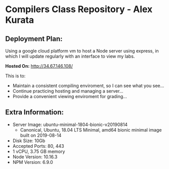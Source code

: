 # Compilers Class Repository - Alex Kurata

## Deployment Plan:

Using a google cloud platform vm to host a Node server using express, in which I will update regularly with an interface to view my labs.

**Hosted On:**  http://34.67.146.108/

This is to:
* Maintain a consistent compiling enviroment, so I can see what you see...
* Continue practicing hosting and managing a server...
* Provide a convenient viewing enviroment for grading...

## Extra Information:
* Server Image: ubuntu-minimal-1804-bionic-v20190814
  * Canonical, Ubuntu, 18.04 LTS Minimal, amd64 bionic minimal image built on 2019-08-14
* Disk Size: 10Gb
* Accepted Ports: 80, 443
* 1 vCPU, 3.75 GB memory
* Node Version: 10.16.3
* NPM Version: 6.9.0
